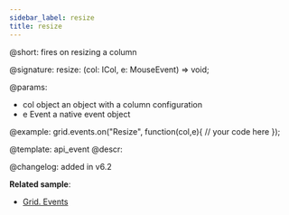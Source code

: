 ```yaml
---
sidebar_label: resize
title: resize
---          
```


@short: fires on resizing a column

@signature: resize: (col: ICol, e: MouseEvent) => void;

@params:
- col		object		an object with a column configuration
- e				Event		a native event object


@example:
grid.events.on("Resize", function(col,e){
	// your code here
});


@template: api_event
@descr:

@changelog:
added in v6.2

**Related sample**:
- [Grid. Events](https://snippet.dhtmlx.com/9zeyp4ds)